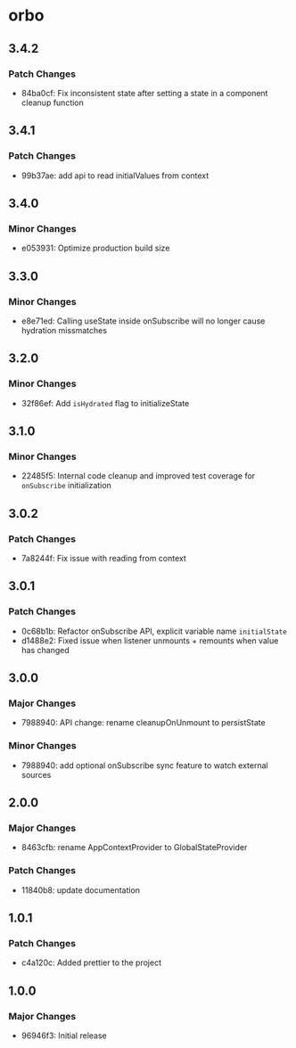 # orbo

## 3.4.2

### Patch Changes

- 84ba0cf: Fix inconsistent state after setting a state in a component cleanup function

## 3.4.1

### Patch Changes

- 99b37ae: add api to read initialValues from context

## 3.4.0

### Minor Changes

- e053931: Optimize production build size

## 3.3.0

### Minor Changes

- e8e71ed: Calling useState inside onSubscribe will no longer cause hydration missmatches

## 3.2.0

### Minor Changes

- 32f86ef: Add `isHydrated` flag to initializeState

## 3.1.0

### Minor Changes

- 22485f5: Internal code cleanup and improved test coverage for `onSubscribe` initialization

## 3.0.2

### Patch Changes

- 7a8244f: Fix issue with reading from context

## 3.0.1

### Patch Changes

- 0c68b1b: Refactor onSubscribe API, explicit variable name `initialState`
- d1488e2: Fixed issue when listener unmounts + remounts when value has changed

## 3.0.0

### Major Changes

- 7988940: API change: rename cleanupOnUnmount to persistState

### Minor Changes

- 7988940: add optional onSubscribe sync feature to watch external sources

## 2.0.0

### Major Changes

- 8463cfb: rename AppContextProvider to GlobalStateProvider

### Patch Changes

- 11840b8: update documentation

## 1.0.1

### Patch Changes

- c4a120c: Added prettier to the project

## 1.0.0

### Major Changes

- 96946f3: Initial release
